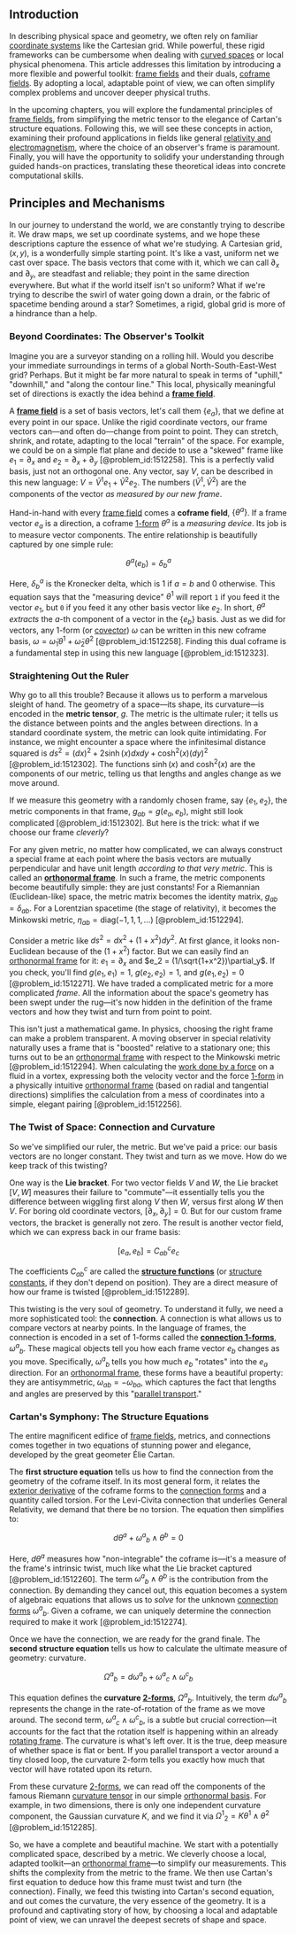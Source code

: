 ## Introduction
In describing physical space and geometry, we often rely on familiar [coordinate systems](@article_id:148772) like the Cartesian grid. While powerful, these rigid frameworks can be cumbersome when dealing with [curved spaces](@article_id:203841) or local physical phenomena. This article addresses this limitation by introducing a more flexible and powerful toolkit: [frame fields](@article_id:194506) and their duals, [coframe fields](@article_id:183081). By adopting a local, adaptable point of view, we can often simplify complex problems and uncover deeper physical truths.

In the upcoming chapters, you will explore the fundamental principles of [frame fields](@article_id:194506), from simplifying the metric tensor to the elegance of Cartan's structure equations. Following this, we will see these concepts in action, examining their profound applications in fields like general [relativity and electromagnetism](@article_id:180424), where the choice of an observer's frame is paramount. Finally, you will have the opportunity to solidify your understanding through guided hands-on practices, translating these theoretical ideas into concrete computational skills.

## Principles and Mechanisms

In our journey to understand the world, we are constantly trying to describe it. We draw maps, we set up coordinate systems, and we hope these descriptions capture the essence of what we're studying. A Cartesian grid, $(x, y)$, is a wonderfully simple starting point. It's like a vast, uniform net we cast over space. The basis vectors that come with it, which we can call $\partial_x$ and $\partial_y$, are steadfast and reliable; they point in the same direction everywhere. But what if the world itself isn't so uniform? What if we're trying to describe the swirl of water going down a drain, or the fabric of spacetime bending around a star? Sometimes, a rigid, global grid is more of a hindrance than a help.

### Beyond Coordinates: The Observer's Toolkit

Imagine you are a surveyor standing on a rolling hill. Would you describe your immediate surroundings in terms of a global North-South-East-West grid? Perhaps. But it might be far more natural to speak in terms of "uphill," "downhill," and "along the contour line." This local, physically meaningful set of directions is exactly the idea behind a **[frame field](@article_id:161287)**.

A **[frame field](@article_id:161287)** is a set of basis vectors, let's call them $\{e_a\}$, that we define at every point in our space. Unlike the rigid coordinate vectors, our frame vectors can—and often do—change from point to point. They can stretch, shrink, and rotate, adapting to the local "terrain" of the space. For example, we could be on a simple flat plane and decide to use a "skewed" frame like $e_1 = \partial_x$ and $e_2 = \partial_x + \partial_y$ [@problem_id:1512258]. This is a perfectly valid basis, just not an orthogonal one. Any vector, say $V$, can be described in this new language: $V = \tilde{V}^1 e_1 + \tilde{V}^2 e_2$. The numbers $(\tilde{V}^1, \tilde{V}^2)$ are the components of the vector *as measured by our new frame*.

Hand-in-hand with every [frame field](@article_id:161287) comes a **coframe field**, $\{\theta^a\}$. If a frame vector $e_a$ is a direction, a coframe [1-form](@article_id:275357) $\theta^a$ is a *measuring device*. Its job is to measure vector components. The entire relationship is beautifully captured by one simple rule:

$$
\theta^a(e_b) = \delta^a_b
$$

Here, $\delta^a_b$ is the Kronecker delta, which is 1 if $a=b$ and 0 otherwise. This equation says that the "measuring device" $\theta^1$ will report `1` if you feed it the vector $e_1$, but `0` if you feed it any other basis vector like $e_2$. In short, $\theta^a$ *extracts* the $a$-th component of a vector in the $\{e_b\}$ basis. Just as we did for vectors, any 1-form (or [covector](@article_id:149769)) $\omega$ can be written in this new coframe basis, $\omega = \tilde{\omega}_1 \theta^1 + \tilde{\omega}_2 \theta^2$ [@problem_id:1512258]. Finding this dual coframe is a fundamental step in using this new language [@problem_id:1512323].

### Straightening Out the Ruler

Why go to all this trouble? Because it allows us to perform a marvelous sleight of hand. The geometry of a space—its shape, its curvature—is encoded in the **metric tensor**, $g$. The metric is the ultimate ruler; it tells us the distance between points and the angles between directions. In a standard coordinate system, the metric can look quite intimidating. For instance, we might encounter a space where the infinitesimal distance squared is $ds^2 = (dx)^2 + 2\sinh(x) dx dy + \cosh^2(x) (dy)^2$ [@problem_id:1512302]. The functions $\sinh(x)$ and $\cosh^2(x)$ are the components of our metric, telling us that lengths and angles change as we move around.

If we measure this geometry with a randomly chosen frame, say $\{e_1, e_2\}$, the metric components in that frame, $g_{ab} = g(e_a, e_b)$, might still look complicated [@problem_id:1512302]. But here is the trick: what if we choose our frame *cleverly*?

For any given metric, no matter how complicated, we can always construct a special frame at each point where the basis vectors are mutually perpendicular and have unit length *according to that very metric*. This is called an **[orthonormal frame](@article_id:189208)**. In such a frame, the metric components become beautifully simple: they are just constants! For a Riemannian (Euclidean-like) space, the metric matrix becomes the identity matrix, $g_{ab} = \delta_{ab}$. For a Lorentzian spacetime (the stage of relativity), it becomes the Minkowski metric, $\eta_{ab} = \text{diag}(-1, 1, 1, \dots)$ [@problem_id:1512294].

Consider a metric like $ds^2 = dx^2 + (1+x^2)dy^2$. At first glance, it looks non-Euclidean because of the $(1+x^2)$ factor. But we can easily find an [orthonormal frame](@article_id:189208) for it: $e_1 = \partial_x$ and $e_2 = (1/\sqrt{1+x^2})\partial_y$. If you check, you'll find $g(e_1, e_1)=1$, $g(e_2, e_2)=1$, and $g(e_1, e_2)=0$ [@problem_id:1512271]. We have traded a complicated metric for a more complicated *frame*. All the information about the space's geometry has been swept under the rug—it's now hidden in the definition of the frame vectors and how they twist and turn from point to point.

This isn't just a mathematical game. In physics, choosing the right frame can make a problem transparent. A moving observer in special relativity naturally uses a frame that is "boosted" relative to a stationary one; this turns out to be an [orthonormal frame](@article_id:189208) with respect to the Minkowski metric [@problem_id:1512294]. When calculating the [work done by a force](@article_id:136427) on a fluid in a vortex, expressing both the velocity vector and the force [1-form](@article_id:275357) in a physically intuitive [orthonormal frame](@article_id:189208) (based on radial and tangential directions) simplifies the calculation from a mess of coordinates into a simple, elegant pairing [@problem_id:1512256].

### The Twist of Space: Connection and Curvature

So we've simplified our ruler, the metric. But we've paid a price: our basis vectors are no longer constant. They twist and turn as we move. How do we keep track of this twisting?

One way is the **Lie bracket**. For two vector fields $V$ and $W$, the Lie bracket $[V, W]$ measures their failure to "commute"—it essentially tells you the difference between wiggling first along $V$ then $W$, versus first along $W$ then $V$. For boring old coordinate vectors, $[\partial_x, \partial_y]=0$. But for our custom frame vectors, the bracket is generally not zero. The result is another vector field, which we can express back in our frame basis:

$$
[e_a, e_b] = C^c_{ab} e_c
$$

The coefficients $C^c_{ab}$ are called the **[structure functions](@article_id:161414)** (or [structure constants](@article_id:157466), if they don't depend on position). They are a direct measure of how our frame is twisted [@problem_id:1512289].

This twisting is the very soul of geometry. To understand it fully, we need a more sophisticated tool: the **connection**. A connection is what allows us to compare vectors at nearby points. In the language of frames, the connection is encoded in a set of 1-forms called the **[connection 1-forms](@article_id:185399)**, $\omega^a{}_b$. These magical objects tell you how each frame vector $e_b$ changes as you move. Specifically, $\omega^a{}_b$ tells you how much $e_b$ "rotates" into the $e_a$ direction. For an [orthonormal frame](@article_id:189208), these forms have a beautiful property: they are antisymmetric, $\omega_{ab} = -\omega_{ba}$, which captures the fact that lengths and angles are preserved by this "[parallel transport](@article_id:160177)."

### Cartan's Symphony: The Structure Equations

The entire magnificent edifice of [frame fields](@article_id:194506), metrics, and connections comes together in two equations of stunning power and elegance, developed by the great geometer Élie Cartan.

The **first structure equation** tells us how to find the connection from the geometry of the coframe itself. In its most general form, it relates the [exterior derivative](@article_id:161406) of the coframe forms to the [connection forms](@article_id:262753) and a quantity called torsion. For the Levi-Civita connection that underlies General Relativity, we demand that there be no torsion. The equation then simplifies to:

$$
d\theta^a + \omega^a{}_b \wedge \theta^b = 0
$$

Here, $d\theta^a$ measures how "non-integrable" the coframe is—it's a measure of the frame's intrinsic twist, much like what the Lie bracket captured [@problem_id:1512260]. The term $\omega^a{}_b \wedge \theta^b$ is the contribution from the connection. By demanding they cancel out, this equation becomes a system of algebraic equations that allows us to *solve* for the unknown [connection forms](@article_id:262753) $\omega^a{}_b$. Given a coframe, we can uniquely determine the connection required to make it work [@problem_id:1512274].

Once we have the connection, we are ready for the grand finale. The **second structure equation** tells us how to calculate the ultimate measure of geometry: curvature.

$$
\Omega^a{}_b = d\omega^a{}_b + \omega^a{}_c \wedge \omega^c{}_b
$$

This equation defines the **curvature [2-forms](@article_id:187514)**, $\Omega^a{}_b$. Intuitively, the term $d\omega^a{}_b$ represents the change in the rate-of-rotation of the frame as we move around. The second term, $\omega^a{}_c \wedge \omega^c{}_b$, is a subtle but crucial correction—it accounts for the fact that the rotation itself is happening within an already [rotating frame](@article_id:155143). The curvature is what's left over. It is the true, deep measure of whether space is flat or bent. If you parallel transport a vector around a tiny closed loop, the curvature 2-form tells you exactly how much that vector will have rotated upon its return.

From these curvature [2-forms](@article_id:187514), we can read off the components of the famous Riemann [curvature tensor](@article_id:180889) in our simple [orthonormal basis](@article_id:147285). For example, in two dimensions, there is only one independent curvature component, the Gaussian curvature $K$, and we find it via $\Omega^1{}_2 = K \theta^1 \wedge \theta^2$ [@problem_id:1512285].

So, we have a complete and beautiful machine. We start with a potentially complicated space, described by a metric. We cleverly choose a local, adapted toolkit—an [orthonormal frame](@article_id:189208)—to simplify our measurements. This shifts the complexity from the metric to the frame. We then use Cartan's first equation to deduce how this frame must twist and turn (the connection). Finally, we feed this twisting into Cartan's second equation, and out comes the curvature, the very essence of the geometry. It is a profound and captivating story of how, by choosing a local and adaptable point of view, we can unravel the deepest secrets of shape and space.